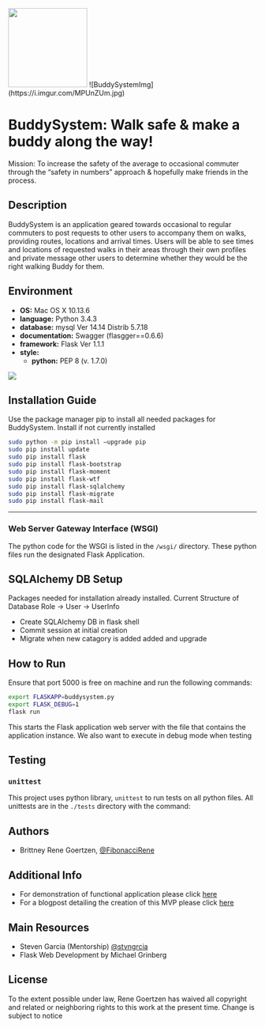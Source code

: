 <img src="img src=https://i.imgur.com/MPUnZUm.jpg" width="160" height=auto />
![BuddySystemImg](https://i.imgur.com/MPUnZUm.jpg)

# BuddySystem: Walk safe & make a buddy along the way!

Mission: To increase the safety of the average to occasional commuter through the “safety in numbers” approach & hopefully make friends in the process.

## Description

BuddySystem is an application geared towards occasional to regular commuters to post requests to other users to accompany them on walks, providing routes, locations and arrival times. Users will be able to see times and locations of requested walks in their areas through their own profiles and private message other users to determine whether they would be the right walking Buddy for them.


## Environment

* __OS:__ Mac OS X 10.13.6
* __language:__ Python 3.4.3
* __database:__ mysql Ver 14.14 Distrib 5.7.18
* __documentation:__ Swagger (flasgger==0.6.6)
* __framework:__ Flask Ver 1.1.1
* __style:__
  * __python:__ PEP 8 (v. 1.7.0)


<img src="https://github.com/jarehec/AirBnB_clone_v3/blob/master/dev/hbnb_step5.png" />

## Installation Guide

Use the package manager pip to install all needed packages for BuddySystem. Install if not currently installed

```bash
sudo python -m pip install –upgrade pip
sudo pip install update
sudo pip install flask
sudo pip install flask-bootstrap
sudo pip install flask-moment
sudo pip install flask-wtf
sudo pip install flask-sqlalchemy
sudo pip install flask-migrate
sudo pip install flask-mail
```


---

### Web Server Gateway Interface (WSGI)
The python code for the WSGI is listed in the `/wsgi/` directory.  These python files run the designated Flask Application.

## SQLAlchemy DB Setup
Packages needed for installation already installed. Current Structure of Database
Role -> User -> UserInfo
- Create SQLAlchemy DB in flask shell
- Commit session at initial creation
- Migrate when new catagory is added added and upgrade

## How to Run
Ensure that port 5000 is free on machine and run the following commands:

```bash
export FLASKAPP=buddysystem.py
export FLASK_DEBUG=1
flask run
```
This starts the Flask application web server with the file that contains the application instance. We also want to execute in debug mode when testing

## Testing

### `unittest`

This project uses python library, `unittest` to run tests on all python files.
All unittests are in the `./tests` directory with the command:


## Authors

* Brittney Rene Goertzen, [@FibonacciRene](https://github.com/renefibonacci660)

## Additional Info
* For demonstration of functional application please click [here](https://www.youtube.com/watch?time_continue=5&v=_ymOdU2qMn0)
* For a blogpost detailing the creation of this MVP please click [here](https://www.linkedin.com/pulse/foundation-buddysystem-brittney-rene-goertzen)

## Main Resources
* Steven Garcia (Mentorship) [@stvngrcia](https://github.com/stvngrcia)
* Flask Web Development by Michael Grinberg

## License
To the extent possible under law, Rene Goertzen has waived all copyright and related or neighboring rights to this work at the present time. Change is subject to notice
